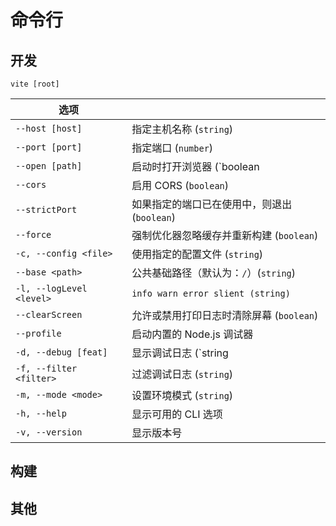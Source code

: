 # 命令行

## 开发

```shell
vite [root]
```

| 选项                     |                                              |
| ------------------------ | -------------------------------------------- |
| `--host [host]`          | 指定主机名称 (`string`)                      |
| `--port [port]`          | 指定端口 (`number`)                          |
| `--open [path]`          | 启动时打开浏览器 (`boolean |string`)         |
| `--cors`                 | 启用 CORS (`boolean`)                        |
| `--strictPort`           | 如果指定的端口已在使用中，则退出 (`boolean`) |
| `--force`                | 强制优化器忽略缓存并重新构建 (`boolean`)     |
| `-c, --config <file>`    | 使用指定的配置文件 (`string`)                |
| `--base <path>`          | 公共基础路径（默认为：`/`）(`string`)        |
| `-l, --logLevel <level>` | `info warn error slient (string)`            |
| `--clearScreen`          | 允许或禁用打印日志时清除屏幕 (`boolean`)     |
| `--profile`              | 启动内置的 Node.js 调试器                    |
| `-d, --debug [feat]`     | 显示调试日志 (`string |boolean`)             |
| `-f, --filter <filter>`  | 过滤调试日志 (`string`)                      |
| `-m, --mode <mode>`      | 设置环境模式 (`string`)                      |
| `-h, --help`             | 显示可用的 CLI 选项                          |
| `-v, --version`          | 显示版本号                                   |



## 构建

## 其他
